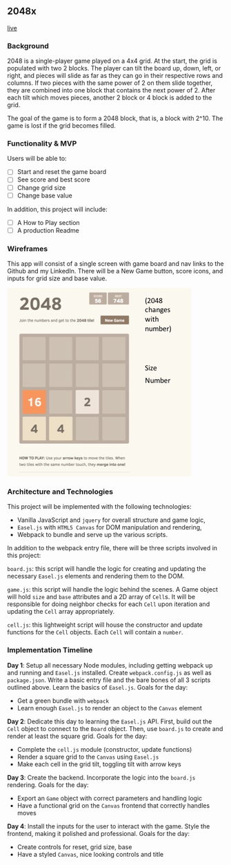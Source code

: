 ## 2048x

[live](https://nevindnl.github.io/2048x)

### Background

2048 is a single-player game played on a 4x4 grid. At the start, the grid is populated with two 2 blocks. The player can tilt the board up, down, left, or right, and pieces will slide as far as they can go in their respective rows and columns. If two pieces with the same power of 2 on them slide together, they are combined into one block that contains the next power of 2. After each tilt which moves pieces, another 2 block or 4 block is added to the grid.

The goal of the game is to form a 2048 block, that is, a block with 2^10. The game is lost if the grid becomes filled.

### Functionality & MVP  

Users will be able to:

- [ ] Start and reset the game board
- [ ] See score and best score
- [ ] Change grid size
- [ ] Change base value

In addition, this project will include:

- [ ] A How to Play section
- [ ] A production Readme

### Wireframes

This app will consist of a single screen with game board and nav links to the Github and my LinkedIn.  There will be a New Game button, score icons, and inputs for grid size and base value.  

![wireframes](./wireframe.jpg)

### Architecture and Technologies

This project will be implemented with the following technologies:

- Vanilla JavaScript and `jquery` for overall structure and game logic,
- `Easel.js` with `HTML5 Canvas` for DOM manipulation and rendering,
- Webpack to bundle and serve up the various scripts.

In addition to the webpack entry file, there will be three scripts involved in this project:

`board.js`: this script will handle the logic for creating and updating the necessary `Easel.js` elements and rendering them to the DOM.

`game.js`: this script will handle the logic behind the scenes.  A Game object will hold `size` and `base` attributes and a 2D array of `Cell`s.  It will be responsible for doing neighbor checks for each `Cell` upon iteration and updating the `Cell` array appropriately.

`cell.js`: this lightweight script will house the constructor and update functions for the `Cell` objects.  Each `Cell` will contain a `number`.

### Implementation Timeline

**Day 1**: Setup all necessary Node modules, including getting webpack up and running and `Easel.js` installed.  Create `webpack.config.js` as well as `package.json`.  Write a basic entry file and the bare bones of all 3 scripts outlined above.  Learn the basics of `Easel.js`.  Goals for the day:

- Get a green bundle with `webpack`
- Learn enough `Easel.js` to render an object to the `Canvas` element

**Day 2**: Dedicate this day to learning the `Easel.js` API.  First, build out the `Cell` object to connect to the `Board` object.  Then, use `board.js` to create and render at least the square grid. Goals for the day:

- Complete the `cell.js` module (constructor, update functions)
- Render a square grid to the `Canvas` using `Easel.js`
- Make each cell in the grid tilt, toggling tilt with arrow keys

**Day 3**: Create the backend. Incorporate the logic into the `board.js` rendering.  Goals for the day:

- Export an `Game` object with correct parameters and handling logic
- Have a functional grid on the `Canvas` frontend that correctly handles moves

**Day 4**: Install the inputs for the user to interact with the game.  Style the frontend, making it polished and professional.  Goals for the day:

- Create controls for reset, grid size, base
- Have a styled `Canvas`, nice looking controls and title
